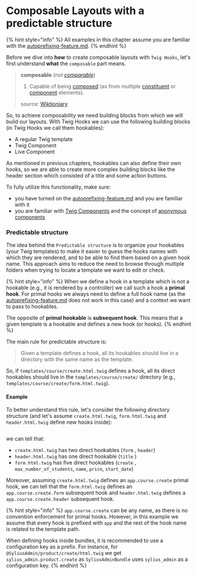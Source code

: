 # Composable Layouts with a predictable structure

{% hint style="info" %}
All examples in this chapter assume you are familiar with the [autoprefixing-feature.md](autoprefixing-feature.md "mention").&#x20;
{% endhint %}

Before we dive into **how** to create composable layouts with `Twig Hooks`, let's first understand **what** the `composable` part means.

>
>
> **composable** (_not_ [_comparable_](https://en.wiktionary.org/wiki/Appendix:Glossary#comparable))
>
> 1. Capable of being [composed](https://en.wiktionary.org/wiki/compose#English) (as from multiple [constituent](https://en.wiktionary.org/wiki/constituent#Adjective) or [component](https://en.wiktionary.org/wiki/component#Adjective) elements).
>
> source: [Wiktioniary](https://en.wiktionary.org/wiki/composable)

So, to achieve composability we need building blocks from which we will build our layouts. With Twig Hooks we can use the following building blocks (in Twig Hooks we call them hookables):

* A regular Twig template
* Twig Component
* Live Component

As mentioned in previous chapters, hookables can also define their own hooks, so we are able to create more complex building blocks like the header section which consisted of a title and some action buttons.&#x20;

To fully utilize this functionality, make sure:

* you have turned on the [autoprefixing-feature.md](autoprefixing-feature.md "mention") and you are familiar with it
* you are familiar with [Twig Components](https://symfony.com/bundles/ux-twig-component/current/index.html) and the concept of [anonymous components](https://symfony.com/bundles/ux-twig-component/current/index.html#anonymous-components)

### Predictable structure

The idea behind the `Predictable structure` is to organize your hookables (your Twig templates) to make it easier to guess the hooks names with which they are rendered, and to be able to find them based on a given hook name.
This approach aims to reduce the need to browse through multiple folders when trying to locate a template we want to edit or check.

{% hint style="info" %}
When we define a hook in a template which is not a hookable (e.g., it is rendered by a controller) we call such a hook a **primal hook**. For primal hooks we always need to define a full hook name (as the [autoprefixing-feature.md](autoprefixing-feature.md "mention") does not work in this case) and a context we want to pass to hookables.

The opposite of **primal hookable** is **subsequent hook**. This means that a given template is a hookable and defines a new hook (or hooks).
{% endhint %}

The main rule for predictable structure is:

> Given a template defines a hook, all its hookables should live in a directory with the same name as the template.

So, if `templates/course/create.html.twig` defines a hook, all its direct hookables should live in the `templates/course/create/` directory (e.g., `templates/course/create/form.html.twig`).&#x20;

#### Example

To better understand this rule, let's consider the following directory structure (and let's assume `create.html.twig`, `form.html.twig` and `header.html.twig` define new hooks inside):

<figure><img src="../.gitbook/assets/CleanShot 2024-05-18 at 10.47.35@2x.png" alt=""><figcaption></figcaption></figure>

we can tell that:

* `create.html.twig` has two direct hookables (`form` , `header`)
* `header.html.twig` has one direct hookable (`title` )
* `form.html.twig` has five direct hookables (`create` , `max_number_of_students`, `name`, `price`, `start_date`)

Moreover, assuming `create.html.twig` defines an `app.course.create` primal hook, we can tell that the `form.html.twig` defines an `app.course.create.form` subsequent hook and `header.html.twig` defines a `app.course.create.header` subsequent hook.

{% hint style="info" %}
`app.course.create` can be any name, as there is no convention enforcement for primal hooks. However, in this example we assume that every hook is prefixed with `app` and the rest of the hook name is related to the template path.

When defining hooks inside bundles, it is recommended to use a configuration key as a prefix.
For instance, for `@SyliusAdmin/product/create/html.twig` we get `sylius_admin.product.create` as `SyliusAdminBundle` uses `sylius_admin` as a configuration key.
{% endhint %}
